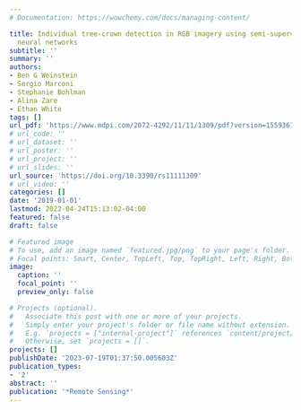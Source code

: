 ```yaml
---
# Documentation: https://wowchemy.com/docs/managing-content/

title: Individual tree-crown detection in RGB imagery using semi-supervised deep learning
  neural networks
subtitle: ''
summary: ''
authors:
- Ben G Weinstein
- Sergio Marconi
- Stephanie Bohlman
- Alina Zare
- Ethan White
tags: []
url_pdf: 'https://www.mdpi.com/2072-4292/11/11/1309/pdf?version=1559367127'
# url_code: ''
# url_dataset: ''
# url_poster: ''
# url_project: ''
# url_slides: ''
url_source: 'https://doi.org/10.3390/rs11111309'
# url_video: ''
categories: []
date: '2019-01-01'
lastmod: 2022-04-24T15:13:02-04:00
featured: false
draft: false

# Featured image
# To use, add an image named `featured.jpg/png` to your page's folder.
# Focal points: Smart, Center, TopLeft, Top, TopRight, Left, Right, BottomLeft, Bottom, BottomRight.
image:
  caption: ''
  focal_point: ''
  preview_only: false

# Projects (optional).
#   Associate this post with one or more of your projects.
#   Simply enter your project's folder or file name without extension.
#   E.g. `projects = ["internal-project"]` references `content/project/deep-learning/index.md`.
#   Otherwise, set `projects = []`.
projects: []
publishDate: '2023-07-19T01:37:50.005603Z'
publication_types:
- '2'
abstract: ''
publication: '*Remote Sensing*'
---
```

